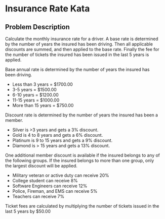 # Insurance Rate Kata
## Problem Description
Calculate the monthly insurance rate for a driver. A base rate is determined by the number of years the insured has been driving. Then all applicable discounts are summed, and then applied to the base rate. Finally the fee for the number of tickets the insured has been issued in the last 5 years is applied. 

Base annual rate is determined by the number of years the insured has been driving.
*	Less than 3 years = $1700.00
*	3-5 years = $1500.00
*	6-10 years = $1200.00
*	11-15 years = $1000.00
*	More than 15 years = $750.00

Discount rate is determined by the number of years the insured has been a member.
*	Silver is >3 years and gets a 3% discount. 
*	Gold is 4 to 8 years and gets a 6% discount.
*	Platinum is 9 to 15 years and gets a 9% discount.
*	Diamond is > 15 years and gets a 13% discount.

One additional member discount is available if the insured belongs to any of the following groups. If the insured belongs to more than one group, only the largest discount will be applied.
*	Military veteran or active duty can receive 20%
*	College student can receive 8%
*	Software Engineers can receive 12%
*	Police, Fireman, and EMS can receive 5%
*	Teachers can receive 7%

Ticket fees are calculated by multiplying the number of tickets issued in the last 5 years by $50.00
